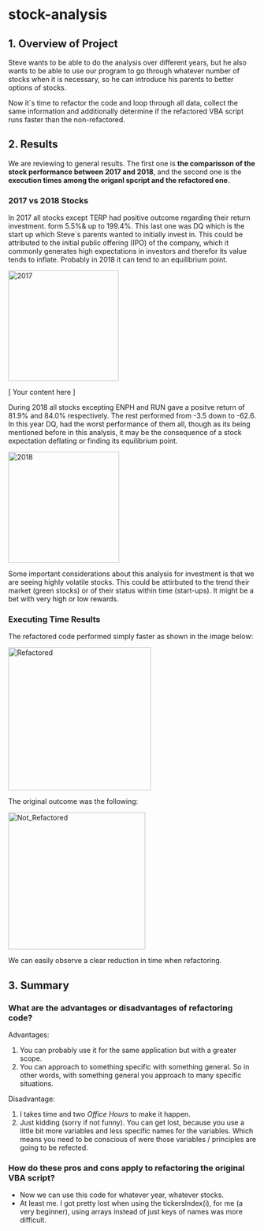 # stock-analysis

## 1. Overview of Project
Steve wants to be able to do the analysis over different years, but he also wants to be able to use our program to go through whatever number of stocks when it is necessary, so he can introduce his parents to better options of stocks.

Now it´s time to refactor the code and loop through all data, collect the same information and additionally determine if the refactored VBA script runs faster than the non-refactored. 


## 2. Results

We are reviewing to general results. The first one is **the comparisson of the stock performance between 2017 and 2018**, and the second one is the **execution times among the origanl spcript and the refactored one**. 

### 2017 vs 2018 Stocks

In 2017 all stocks except TERP had positive outcome regarding their return investment. form 5.5%& up to 199.4%. This last one was DQ which is the start up which Steve´s parents wanted to initially invest in. This could be attributed to the initial public offering (IPO) of the company, which it commonly generates high expectations in investors and therefor its value tends to inflate. Probably in 2018 it can tend to an equilibrium point. 

<img width="224" alt="2017" src="https://user-images.githubusercontent.com/84519822/148663408-1f4e0427-fe58-45cc-8b78-77ed9aeb9fa4.png"><div align=”center”> [ Your content here ]</div>


During 2018 all stocks excepting ENPH and RUN gave a positve return of 81.9% and 84.0% respectively. The rest performed from -3.5 down to -62.6. In this year DQ, had the worst performance of them all, though as its being mentioned before in this analysis, it may be the consequence of a stock expectation deflating or finding its equilibrium point. 

<img width="225" alt="2018" src="https://user-images.githubusercontent.com/84519822/148663405-d860033b-dbe6-4b81-9475-28bac55f6c34.png">

Some important considerations about this analysis for investment is that we are seeing highly volatile stocks. This could be attirbuted to the trend their market (green stocks) or of their status within time (start-ups). It might be a bet with very high or low rewards. 

### Executing Time Results

The refactored code performed simply faster as shown in the image below: 

<img width="290" alt="Refactored" src="https://user-images.githubusercontent.com/84519822/148663031-c1cabb04-7c7e-4214-8673-7935c8643f97.png">

The original outcome was the following: 

<img width="278" alt="Not_Refactored" src="https://user-images.githubusercontent.com/84519822/148663036-71fe3a4d-ef4e-4954-a33b-d7a0d48badac.png">

We can easily observe a clear reduction in time when refactoring.

## 3. Summary

### What are the advantages or disadvantages of refactoring code?

Advantages: 
1. You can probably use it for the same application but with a greater scope. 
2. You can approach to something specific with something general. So in other words, with something general you approach to many specific situations. 

Disadvantage: 
1. I takes time and two *Office Hours* to make it happen. 
2. Just kidding (sorry if not funny). You can get lost, because you use a little bit more variables and less specific names for the variables. Which means you need to be conscious of were those variables / principles are going to be refected.   

### How do these pros and cons apply to refactoring the original VBA script?

- Now we can use this code for whatever year, whatever stocks. 
- At least me. I got pretty lost when using the tickersIndex(i), for me (a very beginner), using arrays instead of just keys of names was more difficult. 
